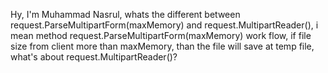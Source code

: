 Hy, I'm Muhammad Nasrul, whats the different between request.ParseMultipartForm(maxMemory) and request.MultipartReader(), i mean method request.ParseMultipartForm(maxMemory)  work flow, if file size from client more than maxMemory, than the file will save at temp file, what's about request.MultipartReader()?